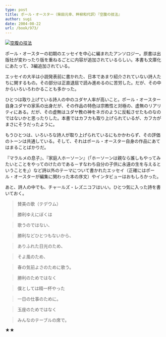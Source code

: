 ```yaml
---
type: post
title: ポール・オースター（柴田元幸、畔柳和代訳）『空腹の技法』
author: sugi
date: 2004-08-22
url: /book/973/
---
```

<a href="http://www.amazon.co.jp/exec/obidos/ASIN/4102451080/chezsugi-22/ref=nosim/" onclick="_gaq.push(['_trackEvent', 'outbound-article', 'http://www.amazon.co.jp/exec/obidos/ASIN/4102451080/chezsugi-22/ref=nosim/', '']);" name="amazletlink" target="_blank"><img src="http://i1.wp.com/ec2.images-amazon.com/images/I/51K5P74PJZL.SL160.jpg?w=660" alt="空腹の技法" class="alignleft" data-recalc-dims="1" /></a>

ポール・オースターの初期のエッセイを中心に編まれたアンソロジー。原書は出版社が変わったり版を重ねるごとに内容が追加されているらしい。本書も文庫化にあたって、3編追加されている。

エッセイの大半は小説発表前に書かれた、日本であまり紹介されていない詩人たちに関するもの。その部分は正直退屈で読み進めるのに苦労した。だが、その中からいろいろわかることも多かった。

ひとつは取り上げている詩人の中のユダヤ人率が高いこと。ポール・オースター自身ユダヤの家系の出身だが、その作品の特色は宗教性と対極の、虚無のリアリティにある。だが、その虚無はユダヤ教の神をネガのように反転させたものなのではないかと思ったりした。本書ではカフカも取り上げられているが、カフカがまさにそうだったように。

もうひとつは、いろいろな詩人が取り上げられているにもかかわらず、その評価のトーンは共通している。そして、それはポール・オースター自身の作品にあてはまることばかりだ。

『マラルメの息子』、『家庭人ホーソーン』（「ホーソーンは親なら誰しもやってみたいとことをやってのけたのである－すなわち自分の子供に永遠の生を与えるということを」）など詩以外のテーマについて書かれたエッセイ（正確にはポール・オースターが編集に関わった本の序文）やインタビューはおもしろかった。

あと、詩人の中でも、チャールズ・レズニコフはいい。ひとつ気に入った詩を書いておく。

> 賛美の歌（テデウム）
> 
> 勝利ゆえにぼくは
  
> 歌うのではない、
  
> 勝利などひとつもないから、
  
> ありふれた日光のため、
  
> そよ風のため、
  
> 春の気前よさのために歌う。
  
> 勝利のためではなく
  
> 僕としては精一杯やった
  
> 一日の仕事のために。
  
> 玉座のためではなく
  
> みんなのテーブルの席で。

★★

